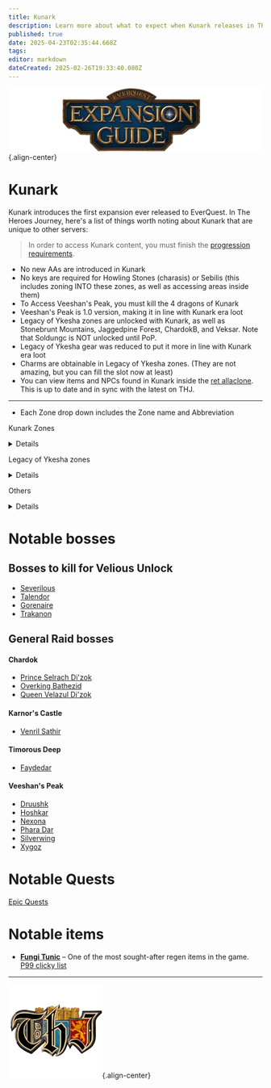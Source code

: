 ```yaml
---
title: Kunark
description: Learn more about what to expect when Kunark releases in The Heroes' Journey
published: true
date: 2025-04-23T02:35:44.668Z
tags: 
editor: markdown
dateCreated: 2025-02-26T19:33:40.080Z
---
```


![expansionguidebanner.webp](/expansionguidebanner.webp){.align-center}

# Kunark


Kunark introduces the first expansion ever released to EverQuest. In The Heroes Journey, here's a list of things worth noting about Kunark that are unique to other servers:

> In order to access Kunark content, you must finish the [progression requirements](/progression/).

- No new AAs are introduced in Kunark
- No keys are required for Howling Stones (charasis) or Sebilis (this includes zoning INTO these zones, as well as accessing areas inside them)
- To Access Veeshan's Peak, you must kill the 4 dragons of Kunark
- Veeshan's Peak is 1.0 version, making it in line with Kunark era loot
- Legacy of Ykesha zones are unlocked with Kunark, as well as Stonebrunt Mountains, Jaggedpine Forest, ChardokB, and Veksar. Note that Soldungc is NOT unlocked until PoP.
- Legacy of Ykesha gear was reduced to put it more in line with Kunark era loot
- Charms are obtainable in Legacy of Ykesha zones. (They are not amazing, but you can fill the slot now at least)
- You can view items and NPCs found in Kunark inside the [ret allaclone](<https://retributioneq.com/allaclone/?a=zone_era&era=kunark>). This is up to date and in sync with the latest on THJ.

---
- Each Zone drop down includes the Zone name and Abbreviation


Kunark Zones
<details title="Kunark zones">
Burning Woods - BW

Chardok - Chardok

City of Mist - CoM

Dreadlands - DL

Emerald Jungle - EJ

Howling Stones (Charasis) - HS

Karnor's Castle - KC

Kaesora - Kaesora

Kurn's Tower - Kurn

Lake of Ill Omen - LoIO

Old Sebilis - Seb

Skyfire Mountains - SF

Swamp of No Hope - Swamp

The Field of Bone - FoB

The Frontier Mountains - FM

The Overthere - OT

The Warsliks Woods - WW

Timorous Deep - TD

Trakanon's Teeth - TT

Veeshan's Peak - VP

</details>
</details>

Legacy of Ykesha zones<details title="Legacy of Ykesha zones">
- **Crypt of Nadox** - CoN
- **Dulak's Harbor** - Dulak's
- **Gulf of Gunthak** - Gunthak
- **Hate's Fury, The Scorned Maiden** - HF
- **Torgiran Mines** - TM
- **Veksar** - Vek
</details>

Others <details title="Other zones">
- ChardokB (Halls of Betrayal) – ChardokB or HoB
- Jaggedpine Forest – JP
- Stonebrunt Mountains – SB
</details>

# Notable bosses
 ## Bosses to kill for Velious Unlock
- [Severilous](https://wiki.project1999.com/Severilous)
- [Talendor](https://wiki.project1999.com/Talendor)
- [Gorenaire](https://wiki.project1999.com/Gorenaire)
- [Trakanon](https://wiki.project1999.com/Trakanon)

## General Raid bosses

#### Chardok
- [Prince Selrach Di'zok](https://wiki.project1999.com/Prince_Selrach_Di%27zok)
- [Overking Bathezid](https://wiki.project1999.com/Overking_Bathezid)
- [Queen Velazul Di'zok](https://wiki.project1999.com/Queen_Velazul_Di%27zok)

#### Karnor's Castle
- [Venril Sathir](https://wiki.project1999.com/Venril_Sathir)

#### Timorous Deep
- [Faydedar](https://wiki.project1999.com/Faydedar)

#### Veeshan's Peak
- [Druushk](https://wiki.project1999.com/Druushk)
- [Hoshkar](https://wiki.project1999.com/Hoshkar)
- [Nexona](https://wiki.project1999.com/Nexona)
- [Phara Dar](https://wiki.project1999.com/Phara_Dar)
- [Silverwing](https://wiki.project1999.com/Silverwing)
- [Xygoz](https://wiki.project1999.com/Xygoz)

# Notable Quests
[Epic Quests](/equipment-guide/epics)
# Notable items
- **[Fungi Tunic](https://wiki.project1999.com/Fungus_Covered_Scale_Tunic)** – One of the most sought-after regen items in the game.
[P99 clicky list](https://wiki.project1999.com/Clickies)

---

![pagebreak6.webp](/pagebreak6.webp){.align-center}